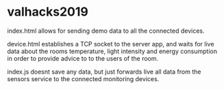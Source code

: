 # valhacks2019

index.html allows for sending demo data to all the connected devices.

device.html establishes a TCP socket to the server app, and waits for live data about the rooms temperature, light intensity and energy consumption
in order to provide advice to to the users of the room.

index.js doesnt save any data, but just forwards live all data from the sensors service to the connected monitoring devices.
